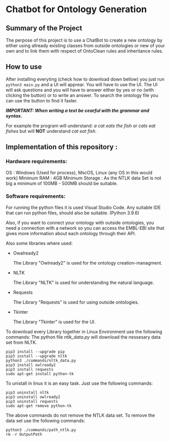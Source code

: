# Chatbot for Ontology Generation

## Summary of the Project
The perpose of this project is to use a ChatBot to create a new ontology by either using allready existing classes from outside ontologies or new of your own and to link them with respect of OntoClean rules and inheritance rules.

## How to use
After installing everyting (check how to download down bellow) you just run `python3 main.py` and a UI will apprear. You will have to use the UI. The UI will ask questions and you will have to answer either by yes or no (with clicking the button) or to write an answer. To search the ontology file you can use the button to find it faster.

***IMPORTANT: When writing a text be cearful with the grammar and syntax.***

For example the program will understand: *a cat eats the fish* or *cats eat fishes* but will **NOT** understand *cat eat fish*.

## Implementation of this repository :
### Hardware requirements: 
OS : Windows (Used for process), MscOS, Linux (any OS in this would work) Minimum RAM : 4GB Minimum Storage : As the NTLK data Set is not big a minimum of 100MB - 500MB should be suitable.

### Software requirements: 
For running the python files it is used Visual Studio Code. Any suitable IDE that can run python files, should also be suitable. (Python 3.9.6)

Also, if you want to connect your ontology with outside ontologies, you need a connection with a network so you can access the EMBL-EBI site that gives more information about each ontology through their API.

Also some libraries where used:
- Owalready2

  The Library "Owlready2" is used for the ontology creation-managment.

- NLTK 

  The Library "NLTK" is used for understanding the natural language.

- Requests

  The Library "Requests" is used for using outside ontologies. 

- Tkinter

  The Library "Tkinter" is used for the UI.

To download every Library together in Linux Environment use the following commands:
The python file *ntlk_data.py* will download the nessesary data set from NLTK.

```
pip3 install --upgrade pip
pip3 install --upgrade nltk
python3 ./commands/nltk_data.py
pip3 install owlready2
pip3 install requests
sudo apt-get install python-tk
```

To unistall in linux it is an easy task. Just use the following commands:

```
pip3 uninstall nltk
pip3 uninstall owlready2
pip3 uninstall requests
sudo apt-get remove python-tk
```

The above commands do not remove the NTLK data set. To remove the data set use the following commands: 
```
python3 ./commands/path_ntlk.py
rm -r OutputPath
``` 
